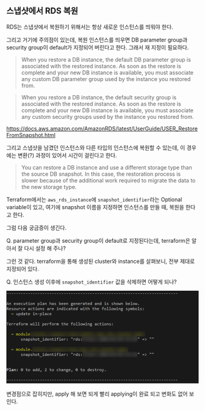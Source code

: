 
## 스냅샷에서 RDS 복원

RDS는 스냅샷에서 복원하기 위해서는 항상 새로운 인스턴스를 띄워야 한다.

그리고 거기에 주의점이 있는데, 복원 인스턴스를 띄우면 DB parameter group과 security group이 default가 지정되어 버린다고 한다. 그래서 재 
지정이 필요하다.

> When you restore a DB instance, the default DB parameter group is associated with the restored instance. As soon as the restore is complete and your new DB instance is available, you must associate any custom DB parameter group used by the instance you restored from.

> When you restore a DB instance, the default security group is associated with the restored instance. As soon as the restore is complete and your new DB instance is available, you must associate any custom security groups used by the instance you restored from.

https://docs.aws.amazon.com/AmazonRDS/latest/UserGuide/USER_RestoreFromSnapshot.html

그리고 스냅샷을 남겼던 인스턴스와 다른 타입의 인스턴스에 복원할 수 있는데, 이 경우에는 변환(?) 과정이 있어서 시간이 걸린다고 한다.

> You can restore a DB instance and use a different storage type than the source DB snapshot. In this case, the restoration process is slower because of the additional work required to migrate the data to the new storage type.

Terraform에서는 `aws_rds_instance`에 `snapshot_identifier`라는 Optional variable이 있고, 여기에 snapshot 이름을 지정하면 인스턴스를 만들 때, 복원을 한다고 한다.

그럼 다음 궁금증이 생긴다.

Q. parameter group과 security group이 default로 지정된다는데, terraform은 알아서 잘 다시 설정 해 주나?

그런 것 같다. terraform을 통해 생성된 cluster와 instance를 살펴보니, 전부 제대로 지정되어 있다.

Q. 인스턴스 생성 이후에 `snapshot_identifier` 값을 삭제하면 어떻게 되나?

![](images/2018-01-04-15-09-55.png)

변경점으로 잡히지만, apply 해 보면 되게 빨리 applying이 완료 되고 변화도 없어 보인다.
